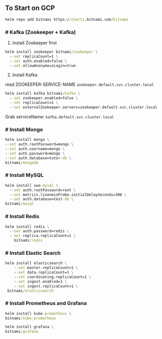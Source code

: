 ## To Start on GCP

```cmd
helm repo add bitnami https://charts.bitnami.com/bitnami
```

### # Kafka (Zookeeper + Kafka)

1. Install Zookeeper first

```cmd
helm install zookeeper bitnami/zookeeper \
  --set replicaCount=1 \
  --set auth.enabled=false \
  --set allowAnonymousLogin=true
```

2. Install Kafka

read ZOOKEEPER-SERVICE-NAME `zookeeper.default.svc.cluster.local`

```cmd
helm install kafka bitnami/kafka \
  --set zookeeper.enabled=false \
  --set replicaCount=1 \
  --set externalZookeeper.servers=zookeeper.default.svc.cluster.local
```

Grab serviceName: `kafka.default.svc.cluster.local`


### # Install Mongo

```cmd
helm install mongo \
--set auth.rootPassword=mongo \
--set auth.username=mongo \
--set auth.password=mongo \
--set auth.database=tutor-db \
bitnami/mongodb
```

### # Install MySQL

```cmd
helm install swa-mysql \
  --set auth.rootPassword=root \
  --set metrics.livenessProbe.initialDelaySeconds=300 \
  --set auth.database=test-db \
bitnami/mysql
```

### # Install Redis

```cmd
helm install redis \
  --set auth.password=redis \
  --set replica.replicaCount=1 \
    bitnami/redis
```

### # Install Elastic Search

```cmd
helm install elasticsearch \
    --set master.replicaCount=1 \
    --set data.replicaCount=1 \
    --set coordinating.replicaCount=1 \
    --set ingest.enabled=1 \
    --set ingest.replicaCount=1 \
 bitnami/elasticsearch
```

### # Install Prometheus and Grafana

```cmd
helm install kube-prometheus \
bitnami/kube-prometheus
```

```cmd
helm install grafana \
bitnami/grafana
```
